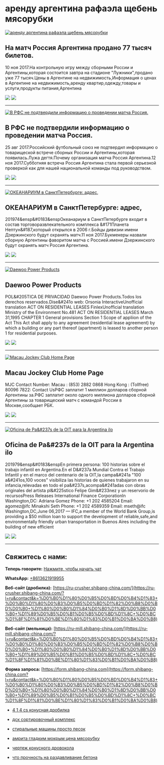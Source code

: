 # аренду аргентина рафаэла щебень мясорубки

<a href="https://swt.shibang-china.com/?n=lxq&l=ru&img&k=%D0%B0%D1%80%D0%B5%D0%BD%D0%B4%D1%83+%D0%B0%D1%80%D0%B3%D0%B5%D0%BD%D1%82%D0%B8%D0%BD%D0%B0+%D1%80%D0%B0%D1%84%D0%B0%D1%8D%D0%BB%D0%B0+%D1%89%D0%B5%D0%B1%D0%B5%D0%BD%D1%8C+%D0%BC%D1%8F%D1%81%D0%BE%D1%80%D1%83%D0%B1%D0%BA%D0%B8" target="_blank">![аренду аргентина рафаэла щебень мясорубки](http://static.shibang-china.com/all-800x300/575.jpg)</a>

## На матч Россия Аргентина продано 77 тысяч билетов.
10 ноя 2017.На контрольную игру между сборными России и Аргентины,которая состоится завтра на стадионе "Лужники",продано уже 77 тысяч.Цены в Аргентине на недвижимость,Информация о ценах в Аргентине на недвижимость,аренду квартир,одежду,товары и услуги,продукты питания,Аргентина


<a href="https://whatsapp.shibangsoft.com/WhatsApp.php" target="_blank" title="WhatsApp">![](http://static.shibang-china.com/icon/whatsapp.png)</a> <a href="https://swt.shibang-china.com/?n=lxq&l=ru&icon&k=%D0%B0%D1%80%D0%B5%D0%BD%D0%B4%D1%83+%D0%B0%D1%80%D0%B3%D0%B5%D0%BD%D1%82%D0%B8%D0%BD%D0%B0+%D1%80%D0%B0%D1%84%D0%B0%D1%8D%D0%BB%D0%B0+%D1%89%D0%B5%D0%B1%D0%B5%D0%BD%D1%8C+%D0%BC%D1%8F%D1%81%D0%BE%D1%80%D1%83%D0%B1%D0%BA%D0%B8" target="_blank">![](http://static.shibang-china.com/icon/chat-ru.png)</a>

---

<a href="https://swt.shibang-china.com/?n=lxq&l=ru&img&k=%D0%B0%D1%80%D0%B5%D0%BD%D0%B4%D1%83+%D0%B0%D1%80%D0%B3%D0%B5%D0%BD%D1%82%D0%B8%D0%BD%D0%B0+%D1%80%D0%B0%D1%84%D0%B0%D1%8D%D0%BB%D0%B0+%D1%89%D0%B5%D0%B1%D0%B5%D0%BD%D1%8C+%D0%BC%D1%8F%D1%81%D0%BE%D1%80%D1%83%D0%B1%D0%BA%D0%B8" target="_blank">![В РФС не подтвердили информацию о проведении матча Россия.](http://static.shibang-china.com/all-800x300/908.jpg)</a>

## В РФС не подтвердили информацию о проведении матча Россия.
25 авг 2017.Российский футбольный союз не подтвердил информацию о товарищеской встрече сборных России и Аргентины,которая появилась.Лужа дегтя.Почему организация матча Россия Аргентина.12 ноя 2017.Субботняя встреча Россия Аргентина стала первой серьезной проверкой как для нашей национальной команды под руководством.


<a href="https://whatsapp.shibangsoft.com/WhatsApp.php" target="_blank" title="WhatsApp">![](http://static.shibang-china.com/icon/whatsapp.png)</a> <a href="https://swt.shibang-china.com/?n=lxq&l=ru&icon&k=%D0%B0%D1%80%D0%B5%D0%BD%D0%B4%D1%83+%D0%B0%D1%80%D0%B3%D0%B5%D0%BD%D1%82%D0%B8%D0%BD%D0%B0+%D1%80%D0%B0%D1%84%D0%B0%D1%8D%D0%BB%D0%B0+%D1%89%D0%B5%D0%B1%D0%B5%D0%BD%D1%8C+%D0%BC%D1%8F%D1%81%D0%BE%D1%80%D1%83%D0%B1%D0%BA%D0%B8" target="_blank">![](http://static.shibang-china.com/icon/chat-ru.png)</a>

---

<a href="https://swt.shibang-china.com/?n=lxq&l=ru&img&k=%D0%B0%D1%80%D0%B5%D0%BD%D0%B4%D1%83+%D0%B0%D1%80%D0%B3%D0%B5%D0%BD%D1%82%D0%B8%D0%BD%D0%B0+%D1%80%D0%B0%D1%84%D0%B0%D1%8D%D0%BB%D0%B0+%D1%89%D0%B5%D0%B1%D0%B5%D0%BD%D1%8C+%D0%BC%D1%8F%D1%81%D0%BE%D1%80%D1%83%D0%B1%D0%BA%D0%B8" target="_blank">![ОКЕАНАРИУМ в СанктПетербурге: адрес,](http://static.shibang-china.com/all-800x300/1476.jpg)</a>

## ОКЕАНАРИУМ в СанктПетербурге: адрес,
201974&ensp&#0183&enspОкеанариум в СанктПетербурге входит в состав торговоразвлекательного комплекса &#171Планета Нептун&#187,который открылся в 2006 г.Бойцы дивизии имени Дзержинского будут охранять матч.11 ноя 2017.Букмекеры назвали сборную Аргентины фаворитом матча с Россией.имени Дзержинского будут охранять матч Россия Аргентина.


<a href="https://whatsapp.shibangsoft.com/WhatsApp.php" target="_blank" title="WhatsApp">![](http://static.shibang-china.com/icon/whatsapp.png)</a> <a href="https://swt.shibang-china.com/?n=lxq&l=ru&icon&k=%D0%B0%D1%80%D0%B5%D0%BD%D0%B4%D1%83+%D0%B0%D1%80%D0%B3%D0%B5%D0%BD%D1%82%D0%B8%D0%BD%D0%B0+%D1%80%D0%B0%D1%84%D0%B0%D1%8D%D0%BB%D0%B0+%D1%89%D0%B5%D0%B1%D0%B5%D0%BD%D1%8C+%D0%BC%D1%8F%D1%81%D0%BE%D1%80%D1%83%D0%B1%D0%BA%D0%B8" target="_blank">![](http://static.shibang-china.com/icon/chat-ru.png)</a>

---

<a href="https://swt.shibang-china.com/?n=lxq&l=ru&img&k=%D0%B0%D1%80%D0%B5%D0%BD%D0%B4%D1%83+%D0%B0%D1%80%D0%B3%D0%B5%D0%BD%D1%82%D0%B8%D0%BD%D0%B0+%D1%80%D0%B0%D1%84%D0%B0%D1%8D%D0%BB%D0%B0+%D1%89%D0%B5%D0%B1%D0%B5%D0%BD%D1%8C+%D0%BC%D1%8F%D1%81%D0%BE%D1%80%D1%83%D0%B1%D0%BA%D0%B8" target="_blank">![Daewoo Power Products](http://static.shibang-china.com/all-800x300/95.jpg)</a>

## Daewoo Power Products
POL&#205TICA DE PRIVACIDAD Daewoo Power Products.Todos los derechos reservados.Dise&#241o web: Orsonia InteractiveUnofficial translation ACT ON RESIDENTIAL LEASES FinlexUnofficial translation Ministry of the Environment No.481 ACT ON RESIDENTIAL LEASES March 31,1995 CHAPTER 1 General provisions Section 1 Scope of appliion of the Act This Act shall apply to any agreement (residential lease agreement) by which a building or any part thereof (apartment) is leased to another person 1 for residential purposes.


<a href="https://whatsapp.shibangsoft.com/WhatsApp.php" target="_blank" title="WhatsApp">![](http://static.shibang-china.com/icon/whatsapp.png)</a> <a href="https://swt.shibang-china.com/?n=lxq&l=ru&icon&k=%D0%B0%D1%80%D0%B5%D0%BD%D0%B4%D1%83+%D0%B0%D1%80%D0%B3%D0%B5%D0%BD%D1%82%D0%B8%D0%BD%D0%B0+%D1%80%D0%B0%D1%84%D0%B0%D1%8D%D0%BB%D0%B0+%D1%89%D0%B5%D0%B1%D0%B5%D0%BD%D1%8C+%D0%BC%D1%8F%D1%81%D0%BE%D1%80%D1%83%D0%B1%D0%BA%D0%B8" target="_blank">![](http://static.shibang-china.com/icon/chat-ru.png)</a>

---

<a href="https://swt.shibang-china.com/?n=lxq&l=ru&img&k=%D0%B0%D1%80%D0%B5%D0%BD%D0%B4%D1%83+%D0%B0%D1%80%D0%B3%D0%B5%D0%BD%D1%82%D0%B8%D0%BD%D0%B0+%D1%80%D0%B0%D1%84%D0%B0%D1%8D%D0%BB%D0%B0+%D1%89%D0%B5%D0%B1%D0%B5%D0%BD%D1%8C+%D0%BC%D1%8F%D1%81%D0%BE%D1%80%D1%83%D0%B1%D0%BA%D0%B8" target="_blank">![Macau Jockey Club Home Page](http://static.shibang-china.com/all-800x300/664.jpg)</a>

## Macau Jockey Club Home Page
MJC Contact Number: Macau : (853) 2882 0868 Hong Kong : (Tollfree) 80096 7822: Contact UsРФС заплатит 1 миллион долларов сборной Аргентины за.РФС заплатит около одного миллиона долларов сборной Аргентины за товарищеский матч с командой России в Москве,сообщает РБК.


<a href="https://whatsapp.shibangsoft.com/WhatsApp.php" target="_blank" title="WhatsApp">![](http://static.shibang-china.com/icon/whatsapp.png)</a> <a href="https://swt.shibang-china.com/?n=lxq&l=ru&icon&k=%D0%B0%D1%80%D0%B5%D0%BD%D0%B4%D1%83+%D0%B0%D1%80%D0%B3%D0%B5%D0%BD%D1%82%D0%B8%D0%BD%D0%B0+%D1%80%D0%B0%D1%84%D0%B0%D1%8D%D0%BB%D0%B0+%D1%89%D0%B5%D0%B1%D0%B5%D0%BD%D1%8C+%D0%BC%D1%8F%D1%81%D0%BE%D1%80%D1%83%D0%B1%D0%BA%D0%B8" target="_blank">![](http://static.shibang-china.com/icon/chat-ru.png)</a>

---

<a href="https://swt.shibang-china.com/?n=lxq&l=ru&img&k=%D0%B0%D1%80%D0%B5%D0%BD%D0%B4%D1%83+%D0%B0%D1%80%D0%B3%D0%B5%D0%BD%D1%82%D0%B8%D0%BD%D0%B0+%D1%80%D0%B0%D1%84%D0%B0%D1%8D%D0%BB%D0%B0+%D1%89%D0%B5%D0%B1%D0%B5%D0%BD%D1%8C+%D0%BC%D1%8F%D1%81%D0%BE%D1%80%D1%83%D0%B1%D0%BA%D0%B8" target="_blank">![Oficina de Pa&#237s de la OIT para la Argentina ilo](http://static.shibang-china.com/all-800x300/1015.jpg)</a>

## Oficina de Pa&#237s de la OIT para la Argentina ilo
201979&ensp&#0183&enspEn primera persona: 100 historias sobre el trabajo infantil en Argentina.En el D&#237a Mundial Contra el Trabajo Infantil y en el marco del centenario de la OIT,la campa&#241a "100 a&#241os,100 voces" visibiliza las historias de quienes trabajaron en su infancia,relevadas en todo el pa&#237s,acompa&#241adas con obras originales del artista pl&#225stico Felipe Gim&#233nez y un reservorio de recursosPress Releases International Finance CorporationIn Washington,DC: Adriana Gomez Phone: +1 202 4585204 Email: agomez@ifc Minakshi Seth Phone: +1 202 4589359 Email: mseth@ifc Washington,DC,June 06,2017 — IFC,a member of the World Bank Group,is providing a $50 million loan to support the development of reliable,safe,and environmentally friendly urban transportation in Buenos Aires including the building of new efficient


<a href="https://whatsapp.shibangsoft.com/WhatsApp.php" target="_blank" title="WhatsApp">![](http://static.shibang-china.com/icon/whatsapp.png)</a> <a href="https://swt.shibang-china.com/?l=ru&icon&k=%D0%B0%D1%80%D0%B5%D0%BD%D0%B4%D1%83+%D0%B0%D1%80%D0%B3%D0%B5%D0%BD%D1%82%D0%B8%D0%BD%D0%B0+%D1%80%D0%B0%D1%84%D0%B0%D1%8D%D0%BB%D0%B0+%D1%89%D0%B5%D0%B1%D0%B5%D0%BD%D1%8C+%D0%BC%D1%8F%D1%81%D0%BE%D1%80%D1%83%D0%B1%D0%BA%D0%B8" target="_blank">![](http://static.shibang-china.com/icon/chat-ru.png)</a>

---
## Свяжитесь с нами:

**Теперь говорите:** [Нажмите, чтобы начать чат](https://swt.shibang-china.com?l=ru&contact&k=%D0%B0%D1%80%D0%B5%D0%BD%D0%B4%D1%83+%D0%B0%D1%80%D0%B3%D0%B5%D0%BD%D1%82%D0%B8%D0%BD%D0%B0+%D1%80%D0%B0%D1%84%D0%B0%D1%8D%D0%BB%D0%B0+%D1%89%D0%B5%D0%B1%D0%B5%D0%BD%D1%8C+%D0%BC%D1%8F%D1%81%D0%BE%D1%80%D1%83%D0%B1%D0%BA%D0%B8)

**WhatsApp:**  [+8613621919955](https://whatsapp.shibangsoft.com/WhatsApp.php)

**Веб-сайт (дробилка):** [https://ru-crusher.shibang-china.com/](https://ru-crusher.shibang-china.com/?l=ru&contact&k=%D0%B0%D1%80%D0%B5%D0%BD%D0%B4%D1%83+%D0%B0%D1%80%D0%B3%D0%B5%D0%BD%D1%82%D0%B8%D0%BD%D0%B0+%D1%80%D0%B0%D1%84%D0%B0%D1%8D%D0%BB%D0%B0+%D1%89%D0%B5%D0%B1%D0%B5%D0%BD%D1%8C+%D0%BC%D1%8F%D1%81%D0%BE%D1%80%D1%83%D0%B1%D0%BA%D0%B8)

**Веб-сайт (мельница):** [https://ru-mill.shibang-china.com/](https://ru-mill.shibang-china.com/?l=ru&contact&k=%D0%B0%D1%80%D0%B5%D0%BD%D0%B4%D1%83+%D0%B0%D1%80%D0%B3%D0%B5%D0%BD%D1%82%D0%B8%D0%BD%D0%B0+%D1%80%D0%B0%D1%84%D0%B0%D1%8D%D0%BB%D0%B0+%D1%89%D0%B5%D0%B1%D0%B5%D0%BD%D1%8C+%D0%BC%D1%8F%D1%81%D0%BE%D1%80%D1%83%D0%B1%D0%BA%D0%B8)

**Форма запроса:** [https://form.shibang-china.com](https://form.shibang-china.com?l=ru&contact&k=%D0%B0%D1%80%D0%B5%D0%BD%D0%B4%D1%83+%D0%B0%D1%80%D0%B3%D0%B5%D0%BD%D1%82%D0%B8%D0%BD%D0%B0+%D1%80%D0%B0%D1%84%D0%B0%D1%8D%D0%BB%D0%B0+%D1%89%D0%B5%D0%B1%D0%B5%D0%BD%D1%8C+%D0%BC%D1%8F%D1%81%D0%BE%D1%80%D1%83%D0%B1%D0%BA%D0%B8)

* [4 1 4 cs конусная дробилка](../54/4%201%204%20cs%20%D0%BA%D0%BE%D0%BD%D1%83%D1%81%D0%BD%D0%B0%D1%8F%20%D0%B4%D1%80%D0%BE%D0%B1%D0%B8%D0%BB%D0%BA%D0%B0.md)

* [дск сортировочный комплекс](../55/%D0%B4%D1%81%D0%BA%20%D1%81%D0%BE%D1%80%D1%82%D0%B8%D1%80%D0%BE%D0%B2%D0%BE%D1%87%D0%BD%D1%8B%D0%B9%20%D0%BA%D0%BE%D0%BC%D0%BF%D0%BB%D0%B5%D0%BA%D1%81.md)

* [стиральные машины просто песок](../59/%D1%81%D1%82%D0%B8%D1%80%D0%B0%D0%BB%D1%8C%D0%BD%D1%8B%D0%B5%20%D0%BC%D0%B0%D1%88%D0%B8%D0%BD%D1%8B%20%D0%BF%D1%80%D0%BE%D1%81%D1%82%D0%BE%20%D0%BF%D0%B5%D1%81%D0%BE%D0%BA.md)

* [амрита гладким мокрым цена мясорубку](../52/%D0%B0%D0%BC%D1%80%D0%B8%D1%82%D0%B0%20%D0%B3%D0%BB%D0%B0%D0%B4%D0%BA%D0%B8%D0%BC%20%D0%BC%D0%BE%D0%BA%D1%80%D1%8B%D0%BC%20%D1%86%D0%B5%D0%BD%D0%B0%20%D0%BC%D1%8F%D1%81%D0%BE%D1%80%D1%83%D0%B1%D0%BA%D1%83.md)

* [чертеж конусного дровокола](../56/%D1%87%D0%B5%D1%80%D1%82%D0%B5%D0%B6%20%D0%BA%D0%BE%D0%BD%D1%83%D1%81%D0%BD%D0%BE%D0%B3%D0%BE%20%D0%B4%D1%80%D0%BE%D0%B2%D0%BE%D0%BA%D0%BE%D0%BB%D0%B0.md)

* [что прочность на раздавливание бетона](../51/%D1%87%D1%82%D0%BE%20%D0%BF%D1%80%D0%BE%D1%87%D0%BD%D0%BE%D1%81%D1%82%D1%8C%20%D0%BD%D0%B0%20%D1%80%D0%B0%D0%B7%D0%B4%D0%B0%D0%B2%D0%BB%D0%B8%D0%B2%D0%B0%D0%BD%D0%B8%D0%B5%20%D0%B1%D0%B5%D1%82%D0%BE%D0%BD%D0%B0.md)